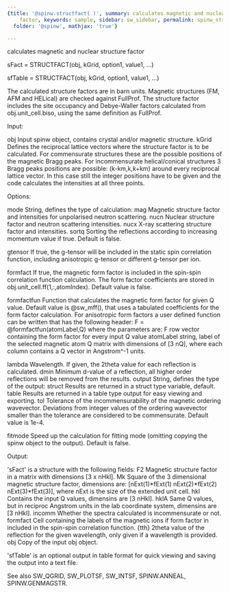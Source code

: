 ```yaml
---
{title: '@spinw.structfact( )', summary: calculates magnetic and nuclear structure
    factor, keywords: sample, sidebar: sw_sidebar, permalink: spinw_structfact.html,
  folder: '@spinw', mathjax: 'true'}

---
```

calculates magnetic and nuclear structure factor
 
sFact   = STRUCTFACT(obj, kGrid, option1, value1, ...)
 
sfTable = STRUCTFACT(obj, kGrid, option1, value1, ...)
 
The calculated structure factors are in barn units. Magnetic structures
(FM, AFM and HELical) are checked against FullProf. The structure factor
includes the site occupancy and Debye-Waller factors calculated from
obj.unit_cell.biso, using the same definition as FullProf.
 
Input:
 
obj       Input spinw object, contains crystal and/or magnetic structure.
kGrid     Defines the reciprocal lattice vectors where the structure
          factor is to be calculated. For commensurate structures these
          are the possible positions of the magnetic Bragg peaks. For
          incommensurate helical/conical structures 3 Bragg peaks
          positions are possible: (k-km,k,k+km) around every reciprocal
          lattice vector. In this case still the integer positions have
          to be given and the code calculates the intensities at all
          three points.
 
Options:
 
mode          String, defines the type of calculation:
                  mag     Magnetic structure factor and intensities for
                          unpolarised neutron scattering.
                  nucn    Nuclear structure factor and neutron scattering
                          intensities.
                  nucx    X-ray scattering structure factor and
                          intensities.
sortq         Sorting the reflections according to increasing momentum
              value if true. Default is false.
 
gtensor       If true, the g-tensor will be included in the static spin
              correlation function, including anisotropic g-tensor or
              different g-tensor per ion.
 
formfact      If true, the magnetic form factor is included in the
              spin-spin correlation function calculation. The form factor
              coefficients are stored in obj.unit_cell.ff(1,:,atomIndex).
              Default value is false.
 
formfactfun   Function that calculates the magnetic form factor for given
              Q value. Default value is @sw_mff(), that uses a tabulated
              coefficients for the form factor calculation. For
              anisotropic form factors a user defined function can be
              written that has the following header:
                  F = @formfactfun(atomLabel,Q)
              where the parameters are:
                  F   row vector containing the form factor for every
                      input Q value
                  atomLabel string, label of the selected magnetic atom
                  Q   matrix with dimensions of [3 nQ], where each column
                      contains a Q vector in Angstrom^-1 units.
 
lambda        Wavelength. If given, the 2theta value for each reflection
              is calculated.
dmin          Minimum d-value of a reflection, all higher order
              reflections will be removed from the results.
output        String, defines the type of the output:
                  struct  Results are returned in a struct type variable,
                          default.
                  table   Results are returned in a table type output for
                          easy viewing and exporting.
tol           Tolerance of the incommensurability of the magnetic
              ordering wavevector. Deviations from integer values of the
              ordering wavevector smaller than the tolerance are considered
              to be commensurate. Default value is 1e-4.
 
fitmode       Speed up the calculation for fitting mode (omitting
              copying the spinw object to the output). Default is false.
 
Output:
 
'sFact' is a structure with the following fields:
F2            Magnetic structure factor in a matrix with dimensions
              [3 x nHkl].
Mk            Square of the 3 dimensional magnetic structure factor,
              dimensions are:
                 [nExt(1)*fExt(1) nExt(2)*fExt(2) nExt(3)*fExt(3)],
              where nExt is the size of the extended unit cell.
hkl           Contains the input Q values, dimensins are [3 nHkl].
hklA          Same Q values, but in reciproc Angstrom units in the
              lab coordinate system, dimensins are [3 nHkl].
incomm        Whether the spectra calculated is incommensurate or not.
formfact      Cell containing the labels of the magnetic ions if form
              factor in included in the spin-spin correlation function.
{tth}         2theta value of the reflection for the given wavelength,
              only given if a wavelength is provided.
obj           Copy of the input obj object.
 
'sfTable' is an optional output in table format for quick viewing and
saving the output into a text file.
 
See also SW_QGRID, SW_PLOTSF, SW_INTSF, SPINW.ANNEAL, SPINW.GENMAGSTR.
 
